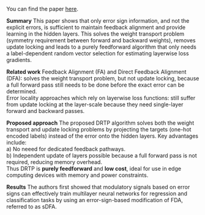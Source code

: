 You can find the paper [here](https://arxiv.org/pdf/1909.01311.pdf).

**Summary**
This paper shows that only error sign information, and not the explicit errors, is sufficient to maintain feedback alignment and provide learning in the hidden layers. This solves the weight transport problem (symmetry requirement between forward and backward weights), removes update locking and leads to a purely feedforward algorithm that only needs a label-dependent random vector selection for estimating layerwise loss gradients. 

**Related work**
Feedback Alignment (FA) and Direct Feedback Alignment (DFA): solves the weight transport problem, but not update locking, because a full forward pass still needs to be done before the exact error can be determined.  
Error locality approaches which rely on layerwise loss functions: still suffer from update locking at the layer-scale because they need single-layer forward and backward passes. 

**Proposed approach**
The proposed DRTP algorithm solves both the weight transport and update locking problems by projecting the targets (one-hot encoded labels) instead of the error onto the hidden layers. Key advantages include:  
a) No neeed for dedicated feedback pathways.    
b) Independent update of layers possible because a full forward pass is not required, reducing memory overhead.    
Thus DRTP is **purely feedforward** and **low cost**, ideal for use in edge computing devices with memory and power constraints.

**Results**
The authors first showed that modulatory signals based on error signs can effectively train multilayer neural networks for regression and classification tasks by using an error-sign-based modification of FDA, referred to as sDFA.
